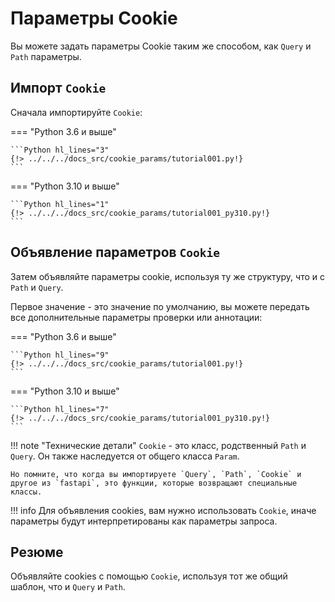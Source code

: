 # Параметры Cookie

Вы можете задать параметры Cookie таким же способом, как `Query` и `Path` параметры.

## Импорт `Cookie`

Сначала импортируйте `Cookie`:

=== "Python 3.6 и выше"

    ```Python hl_lines="3"
    {!> ../../../docs_src/cookie_params/tutorial001.py!}
    ```

=== "Python 3.10 и выше"

    ```Python hl_lines="1"
    {!> ../../../docs_src/cookie_params/tutorial001_py310.py!}
    ```

## Объявление параметров `Cookie`

Затем объявляйте параметры cookie, используя ту же структуру, что и с `Path` и `Query`.

Первое значение - это значение по умолчанию, вы можете передать все дополнительные параметры проверки или аннотации:

=== "Python 3.6 и выше"

    ```Python hl_lines="9"
    {!> ../../../docs_src/cookie_params/tutorial001.py!}
    ```

=== "Python 3.10 и выше"

    ```Python hl_lines="7"
    {!> ../../../docs_src/cookie_params/tutorial001_py310.py!}
    ```

!!! note "Технические детали"
    `Cookie` - это класс, родственный `Path` и `Query`. Он также наследуется от общего класса `Param`.

    Но помните, что когда вы импортируете `Query`, `Path`, `Cookie` и другое из `fastapi`, это функции, которые возвращают специальные классы.

!!! info
    Для объявления cookies, вам нужно использовать `Cookie`, иначе параметры будут интерпретированы как параметры запроса.

## Резюме

Объявляйте cookies с помощью `Cookie`, используя тот же общий шаблон, что и `Query` и `Path`.
